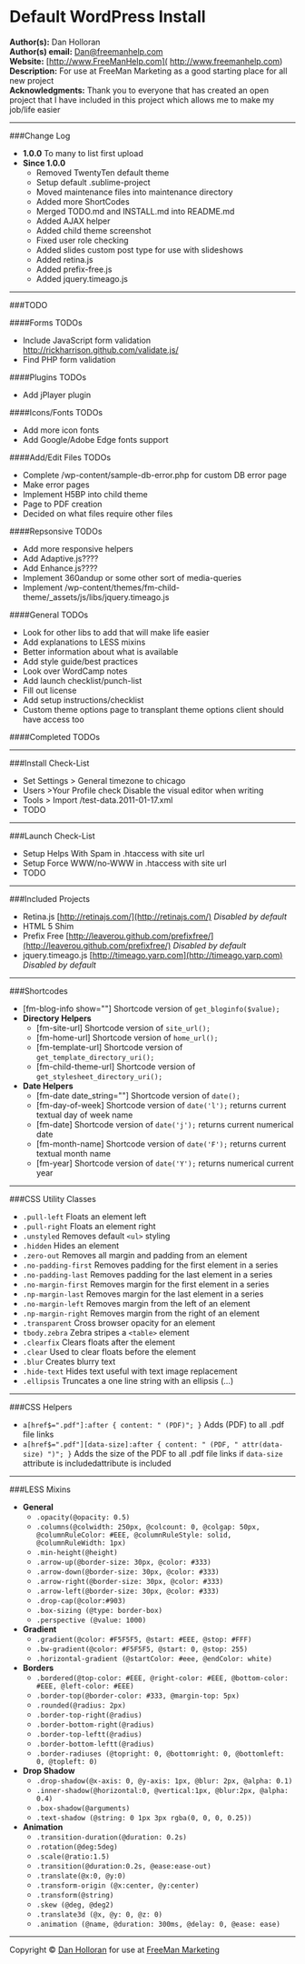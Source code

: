 Default WordPress Install
=========================

**Author(s):** Dan Holloran  
**Author(s) email:** <Dan@freemanhelp.com>  
**Website:** [http://www.FreeManHelp.com]( http://www.freemanhelp.com)  
**Description:** For use at FreeMan Marketing as a good starting place for all new project  
**Acknowledgments:** Thank you to everyone that has created an open project that I have included in this project which allows me to make my job/life easier

***
###Change Log
- **1.0.0** To many to list first upload
- **Since 1.0.0**
	- Removed TwentyTen default theme
 	- Setup default .sublime-project
 	- Moved maintenance files into maintenance directory
 	- Added more ShortCodes
 	- Merged TODO.md and INSTALL.md into README.md
 	- Added AJAX helper
 	- Added child theme screenshot
 	- Fixed user role checking
 	- Added slides custom post type for use with slideshows
 	- Added retina.js
 	- Added prefix-free.js
 	- Added jquery.timeago.js
 	
***
###TODO

####Forms TODOs
- Include JavaScript form validation http://rickharrison.github.com/validate.js/
- Find PHP form validation

####Plugins TODOs
- Add jPlayer plugin


####Icons/Fonts TODOs
- Add more icon fonts
- Add Google/Adobe Edge fonts support

####Add/Edit Files TODOs
- Complete /wp-content/sample-db-error.php for custom DB error page
- Make error pages
- Implement H5BP into child theme
- Page to PDF creation
- Decided on what files require other files 

####Repsonsive TODOs
- Add more responsive helpers
- Add Adaptive.js????
- Add Enhance.js????
- Implement 360andup or some other sort of media-queries
- Implement /wp-content/themes/fm-child-theme/_assets/js/libs/jquery.timeago.js

####General TODOs
- Look for other libs to add that will make life easier
- Add explanations to LESS mixins
- Better information about what is available
- Add style guide/best practices
- Look over WordCamp notes
- Add launch checklist/punch-list
- Fill out license
- Add setup instructions/checklist
- Custom theme options page to transplant theme options client should have access too

####Completed TODOs

***
###Install Check-List
- Set Settings > General timezone to  chicago
- Users >Your Profile check Disable the visual editor when writing
- Tools > Import /test-data.2011-01-17.xml
- TODO

***
###Launch Check-List
- Setup Helps With Spam in .htaccess with site url
- Setup Force WWW/no-WWW in .htaccess with site url
- TODO




***
###Included Projects
- Retina.js [http://retinajs.com/](http://retinajs.com/) *Disabled by default*
- HTML 5 Shim
- Prefix Free [http://leaverou.github.com/prefixfree/](http://leaverou.github.com/prefixfree/) *Disabled by default*
- jquery.timeago.js [http://timeago.yarp.com](http://timeago.yarp.com) *Disabled by default*



***
###Shortcodes
- [fm-blog-info show="<value>"] Shortcode version of `get_bloginfo($value);` 
- **Directory Helpers**
	- [fm-site-url] Shortcode version of `site_url();`
	- [fm-home-url] Shortcode version of `home_url();`
	- [fm-template-url] Shortcode version of `get_template_directory_uri();`
	- [fm-child-theme-url] Shortcode version of `get_stylesheet_directory_uri();`
- **Date Helpers**
	- [fm-date date_string=""] Shortcode version of `date();`
	- [fm-day-of-week] Shortcode version of `date('l');` returns current textual day of week name
	- [fm-date] Shortcode version of `date('j');` returns current numerical date
	- [fm-month-name] Shortcode version of `date('F');` returns current textual month name
	- [fm-year] Shortcode version of `date('Y');` returns numerical current year
	
***
###CSS Utility Classes
- `.pull-left` Floats an element left
- `.pull-right`  Floats an element right
- `.unstyled` Removes default `<ul>` styling
- `.hidden` Hides an element
- `.zero-out` Removes all margin and padding from an element
- `.no-padding-first` Removes padding for the first element in a series
- `.no-padding-last` Removes padding for the last element in a series
- `.no-margin-first` Removes margin for the first element in a series
- `.np-margin-last` Removes margin for the last element in a series
- `.no-margin-left` Removes margin from the left of an element
- `.np-margin-right` Removes margin from the right of an element
- `.transparent` Cross browser opacity for an element
- `tbody.zebra` Zebra stripes a `<table>` element
- `.clearfix` Clears floats after the element
- `.clear` Used to clear floats before the element
- `.blur` Creates blurry text
- `.hide-text` Hides text useful with text image replacement
- `.ellipsis` Truncates a one line string with an ellipsis (...)

***
###CSS Helpers
- `a[href$=".pdf"]:after { content: " (PDF)"; }` Adds (PDF) to all .pdf file links
- `a[href$=".pdf"][data-size]:after { content: " (PDF, " attr(data-size) ")"; }` Adds the size of the PDF to all .pdf file links if `data-size` attribute is includedattribute is included 



***
###LESS Mixins
- **General**
	- `.opacity(@opacity: 0.5)`
	- `.columns(@colwidth: 250px, @colcount: 0, @colgap: 50px, @columnRuleColor: #EEE, @columnRuleStyle: solid, @columnRuleWidth: 1px)`
	- `.min-height(@height)`
	- `.arrow-up(@border-size: 30px, @color: #333)`
	- `.arrow-down(@border-size: 30px, @color: #333)`
	- `.arrow-right(@border-size: 30px, @color: #333)`
	- `.arrow-left(@border-size: 30px, @color: #333)`
	- `.drop-cap(@color:#903)`
	- `.box-sizing (@type: border-box)`
	- `.perspective (@value: 1000)`
- **Gradient**
	- `.gradient(@color: #F5F5F5, @start: #EEE, @stop: #FFF)`
	- `.bw-gradient(@color: #F5F5F5, @start: 0, @stop: 255)`
	- `.horizontal-gradient (@startColor: #eee, @endColor: white)`
- **Borders**
	- `.bordered(@top-color: #EEE, @right-color: #EEE, @bottom-color: #EEE, @left-color: #EEE)`
	- `.border-top(@border-color: #333, @margin-top: 5px)`
	- `.rounded(@radius: 2px)`
	- `.border-top-right(@radius)`
	- `.border-bottom-right(@radius)`
	- `.border-top-leftt(@radius)`
	- `.border-bottom-leftt(@radius)`
	- `.border-radiuses (@topright: 0, @bottomright: 0, @bottomleft: 0, @topleft: 0)`
- **Drop Shadow**
	- `.drop-shadow(@x-axis: 0, @y-axis: 1px, @blur: 2px, @alpha: 0.1)`
	- `.inner-shadow(@horizontal:0, @vertical:1px, @blur:2px, @alpha: 0.4)`
	- `.box-shadow(@arguments)`
	- `.text-shadow (@string: 0 1px 3px rgba(0, 0, 0, 0.25))`
- **Animation**
	- `.transition-duration(@duration: 0.2s)`
	- `.rotation(@deg:5deg)`
	- `.scale(@ratio:1.5)`
	- `.transition(@duration:0.2s, @ease:ease-out)`
	- `.translate(@x:0, @y:0)`
	- `.transform-origin (@x:center, @y:center)`
	- `.transform(@string)`
	- `.skew (@deg, @deg2)`
	- `.translate3d (@x, @y: 0, @z: 0)`
	- `.animation (@name, @duration: 300ms, @delay: 0, @ease: ease)`



***
Copyright &copy; [Dan Holloran](mailto:dan@freemanhelp.com) for use at [FreeMan Marketing](http://www.freemanhelp.com)
